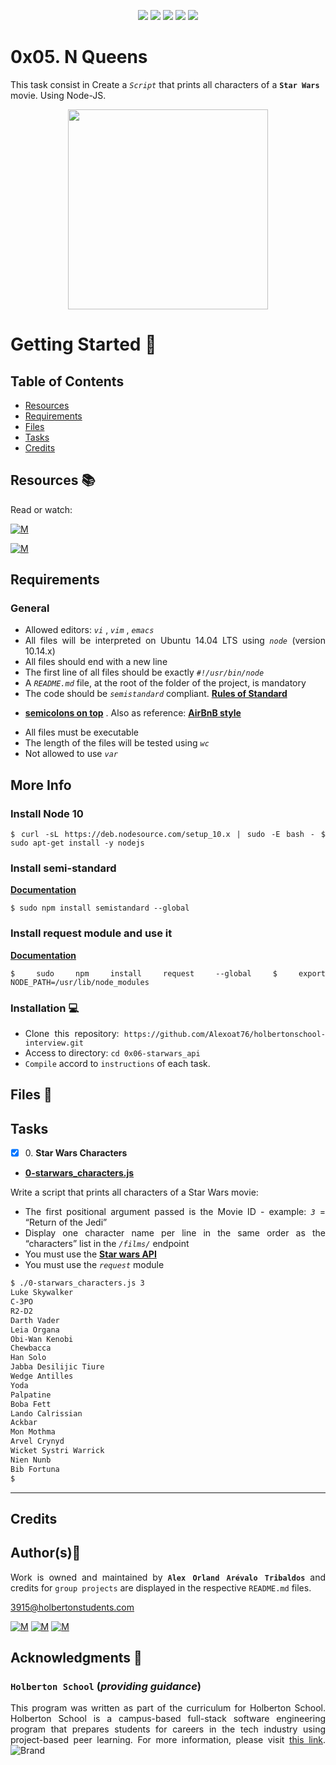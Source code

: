 <p align="center">
<img src="https://img.shields.io/badge/LINUX-darkgreen.svg"/>
<img src="https://img.shields.io/badge/Shell-ligthgreen.svg"/>
<img src="https://img.shields.io/badge/Vim-green.svg"/>
<img src="https://img.shields.io/badge/NodeJS-yellow.svg"/>
<img src="https://img.shields.io/badge/Markdown-black.svg"/><br>	
</p>

# 0x05. N Queens

This task consist in Create a *`Script`* that prints all characters of a **`Star Wars`** movie. Using Node-JS.

<p align="center">
  <img width="320"  
        src="https://miro.medium.com/max/960/1*6RaEVPng5kXrQubPt8r-qg.gif"
  >
</p>

# Getting Started :running:	
<div style="text-align: justify">

## Table of Contents
* [Resources](#resources-books)
* [Requirements](#requirements)
* [Files](#files-file_folder)
* [Tasks](#tasks)
* [Credits](#credits)

## Resources :books:
Read or watch:
	
[![M](https://upload.wikimedia.org/wikipedia/commons/thumb/2/2f/Google_2015_logo.svg/80px-Google_2015_logo.svg.png)](https://www.google.com/search?q=star+wars+api+node&source=lnms&sa=X&ved=2ahUKEwiNhaqp8P75AhU3ZjABHX4MAMgQ_AUoAHoECAEQAg&biw=1920&bih=929&dpr=1)

[![M](https://upload.wikimedia.org/wikipedia/commons/thumb/e/e1/Logo_of_YouTube_%282015-2017%29.svg/70px-Logo_of_YouTube_%282015-2017%29.svg.png)](https://www.google.com/search?q=star+wars+api+node&source=lnms&tbm=vid&sa=X&ved=2ahUKEwiwvKWo8P75AhXVmYQIHdmYBEgQ_AUoAXoECAEQAw&biw=1920&bih=929&dpr=1)


## Requirements
### General
- Allowed editors:  *` vi `* ,  *` vim `* ,  *` emacs `* 
- All files will be interpreted on Ubuntu 14.04 LTS using  *` node `* (version 10.14.x)
- All files should end with a new line
- The first line of all files should be exactly  *` #!/usr/bin/node `*
- A  *` README.md `*  file, at the root of the folder of the project, is mandatory
- The code should be  *` semistandard `*  compliant. **[Rules of Standard](https://intranet.hbtn.io/rltoken/9D55NBEvxCOb2UpyDm1wUQ)** 
 + **[semicolons on top](https://intranet.hbtn.io/rltoken/aHP62g9O1_ZGY34qeberZA)** . Also as reference: **[AirBnB style](https://intranet.hbtn.io/rltoken/Jcjw9xN9Y2IuLuve3yt7ag)**
- All files must be executable
- The length of the files will be tested using  *` wc `*
- Not allowed to use  *` var `*

## More Info
### Install Node 10
`
$ curl -sL https://deb.nodesource.com/setup_10.x | sudo -E bash -
$ sudo apt-get install -y nodejs
`

### Install semi-standard
**[Documentation](https://intranet.hbtn.io/rltoken/aHP62g9O1_ZGY34qeberZA)**

 ` $ sudo npm install semistandard --global
 `

### Install request module and use it
**[Documentation](https://intranet.hbtn.io/rltoken/mUx37zH56AfjkWx0O65QaA)**

`
$ sudo npm install request --global
$ export NODE_PATH=/usr/lib/node_modules
`

### Installation :computer:
	
- Clone this repository: `https://github.com/Alexoat76/holbertonschool-interview.git`	
- Access to directory: `cd 0x06-starwars_api`
- `Compile` accord to `instructions` of each task.

## Files :file_folder:

## Tasks

+ [x] 0\. **Star Wars Characters**

+ **[0-starwars_characters.js](./0-starwars_characters.js)**

Write a script that prints all characters of a Star Wars movie:
* The first positional argument passed is the Movie ID - example:  *` 3 `*  = “Return of the Jedi” 
* Display one character name per line in the same order as the “characters” list in the  *` /films/ `*  endpoint
* You must use the **[Star wars API](https://intranet.hbtn.io/rltoken/gOFjTqtp8L2xueAR74gqUw)** 
* You must use the  *` request `*  module

```bash
$ ./0-starwars_characters.js 3
Luke Skywalker
C-3PO
R2-D2
Darth Vader
Leia Organa
Obi-Wan Kenobi
Chewbacca
Han Solo
Jabba Desilijic Tiure
Wedge Antilles
Yoda
Palpatine
Boba Fett
Lando Calrissian
Ackbar
Mon Mothma
Arvel Crynyd
Wicket Systri Warrick
Nien Nunb
Bib Fortuna
$ 

```
---

## Credits

## Author(s):blue_book:

Work is owned and maintained by 
	**`Alex Orland Arévalo Tribaldos`**  and credits for `group projects` are displayed in the respective `README.md` files.

<3915@holbertonstudents.com>
	
[![M](https://upload.wikimedia.org/wikipedia/commons/thumb/9/91/Octicons-mark-github.svg/25px-Octicons-mark-github.svg.png)](https://github.com/Alexoat76)
[![M](https://upload.wikimedia.org/wikipedia/fr/thumb/c/c8/Twitter_Bird.svg/25px-Twitter_Bird.svg.png)](https://twitter.com/aoarevalot)
[![M](https://upload.wikimedia.org/wikipedia/commons/thumb/c/ca/LinkedIn_logo_initials.png/25px-LinkedIn_logo_initials.png)](https://www.linkedin.com/in/Alexoat76/)

## Acknowledgments :mega: 

### **`Holberton School`** (*providing guidance*)
	
This program was written as part of the curriculum for Holberton School.
Holberton School is a campus-based full-stack software engineering program
that prepares students for careers in the tech industry using project-based
peer learning. For more information,  please visit [this link](https://www.holbertonschool.com/).
![Brand](https://assets.website-files.com/6105315644a26f77912a1ada/610540e8b4cd6969794fe673_Holberton_School_logo-04-04.svg)
